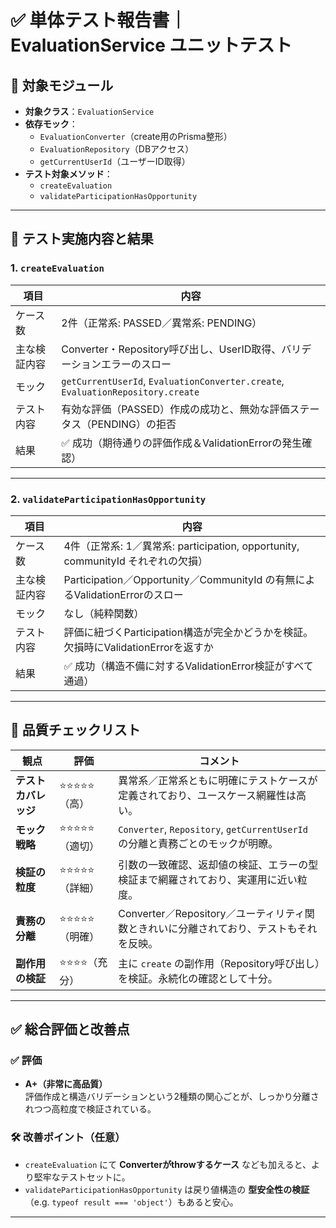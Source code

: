 # ✅ 単体テスト報告書｜EvaluationService ユニットテスト

## 📌 対象モジュール

- **対象クラス**：`EvaluationService`
- **依存モック**：
    - `EvaluationConverter`（create用のPrisma整形）
    - `EvaluationRepository`（DBアクセス）
    - `getCurrentUserId`（ユーザーID取得）
- **テスト対象メソッド**：
    - `createEvaluation`
    - `validateParticipationHasOpportunity`

---

## 🧪 テスト実施内容と結果

### 1. `createEvaluation`

| 項目 | 内容 |
|------|------|
| ケース数 | 2件（正常系: PASSED／異常系: PENDING） |
| 主な検証内容 | Converter・Repository呼び出し、UserID取得、バリデーションエラーのスロー |
| モック | `getCurrentUserId`, `EvaluationConverter.create`, `EvaluationRepository.create` |
| テスト内容 | 有効な評価（PASSED）作成の成功と、無効な評価ステータス（PENDING）の拒否 |
| 結果 | ✅ 成功（期待通りの評価作成＆ValidationErrorの発生確認） |

---

### 2. `validateParticipationHasOpportunity`

| 項目 | 内容 |
|------|------|
| ケース数 | 4件（正常系: 1／異常系: participation, opportunity, communityId それぞれの欠損） |
| 主な検証内容 | Participation／Opportunity／CommunityId の有無によるValidationErrorのスロー |
| モック | なし（純粋関数） |
| テスト内容 | 評価に紐づくParticipation構造が完全かどうかを検証。欠損時にValidationErrorを返すか |
| 結果 | ✅ 成功（構造不備に対するValidationError検証がすべて通過） |

---

## 🧪 品質チェックリスト

| 観点 | 評価 | コメント |
|------|------|----------|
| **テストカバレッジ** | ⭐️⭐️⭐️⭐️⭐️（高） | 異常系／正常系ともに明確にテストケースが定義されており、ユースケース網羅性は高い。 |
| **モック戦略** | ⭐️⭐️⭐️⭐️⭐️（適切） | `Converter`, `Repository`, `getCurrentUserId` の分離と責務ごとのモックが明瞭。 |
| **検証の粒度** | ⭐️⭐️⭐️⭐️⭐️（詳細） | 引数の一致確認、返却値の検証、エラーの型検証まで網羅されており、実運用に近い粒度。 |
| **責務の分離** | ⭐️⭐️⭐️⭐️⭐️（明確） | Converter／Repository／ユーティリティ関数ときれいに分離されており、テストもそれを反映。 |
| **副作用の検証** | ⭐️⭐️⭐️⭐️（充分） | 主に `create` の副作用（Repository呼び出し）を検証。永続化の確認として十分。 |

---

## ✅ 総合評価と改善点

### ✅ 評価

- **A+（非常に高品質）**  
  評価作成と構造バリデーションという2種類の関心ごとが、しっかり分離されつつ高粒度で検証されている。

### 🛠 改善ポイント（任意）

- `createEvaluation` にて **Converterがthrowするケース** なども加えると、より堅牢なテストセットに。
- `validateParticipationHasOpportunity` は戻り値構造の **型安全性の検証**（e.g. `typeof result === 'object'`）もあると安心。

---
